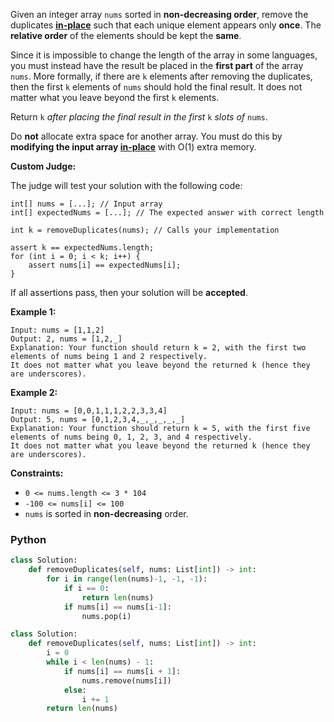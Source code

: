 Given an integer array  `nums`  sorted in  **non-decreasing order**, remove the duplicates  [**in-place**](https://en.wikipedia.org/wiki/In-place_algorithm)  such that each unique element appears only  **once**. The  **relative order**  of the elements should be kept the  **same**.

Since it is impossible to change the length of the array in some languages, you must instead have the result be placed in the  **first part**  of the array  `nums`. More formally, if there are  `k`  elements after removing the duplicates, then the first  `k`  elements of  `nums` should hold the final result. It does not matter what you leave beyond the first `k` elements.

Return  `k` _after placing the final result in the first_ `k` _slots of_ `nums`.

Do  **not**  allocate extra space for another array. You must do this by  **modifying the input array  [in-place](https://en.wikipedia.org/wiki/In-place_algorithm)**  with O(1) extra memory.

**Custom Judge:**

The judge will test your solution with the following code:
```
int[] nums = [...]; // Input array
int[] expectedNums = [...]; // The expected answer with correct length

int k = removeDuplicates(nums); // Calls your implementation

assert k == expectedNums.length;
for (int i = 0; i < k; i++) {
    assert nums[i] == expectedNums[i];
}
```

If all assertions pass, then your solution will be  **accepted**.

**Example 1:**
```
Input: nums = [1,1,2]
Output: 2, nums = [1,2,_]
Explanation: Your function should return k = 2, with the first two elements of nums being 1 and 2 respectively.
It does not matter what you leave beyond the returned k (hence they are underscores).
```
**Example 2:**
```
Input: nums = [0,0,1,1,1,2,2,3,3,4]
Output: 5, nums = [0,1,2,3,4,_,_,_,_,_]
Explanation: Your function should return k = 5, with the first five elements of nums being 0, 1, 2, 3, and 4 respectively.
It does not matter what you leave beyond the returned k (hence they are underscores).
```

**Constraints:**

-   `0 <= nums.length <= 3 * 104`
-   `-100 <= nums[i] <= 100`
-   `nums`  is sorted in  **non-decreasing**  order.

### Python
```python
class Solution:
    def removeDuplicates(self, nums: List[int]) -> int:
        for i in range(len(nums)-1, -1, -1):
            if i == 0:
                return len(nums)
            if nums[i] == nums[i-1]:
                nums.pop(i)

class Solution:
    def removeDuplicates(self, nums: List[int]) -> int:
        i = 0
        while i < len(nums) - 1:
            if nums[i] == nums[i + 1]:
                nums.remove(nums[i])
            else:
                i += 1
        return len(nums)
```